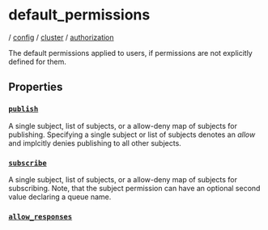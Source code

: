 # default_permissions

/ [config](/reference/server-config/index.md) / [cluster](/reference/server-config/config/cluster/index.md) / [authorization](/reference/server-config/config/cluster/authorization/index.md) 

The default permissions applied to users, if permissions are
not explicitly defined for them.

## Properties

### [`publish`](/reference/server-config/cluster/authorization/default_permissions/publish/index.md)

A single subject, list of subjects, or a allow-deny map of
subjects for publishing. Specifying a single subject or list
of subjects denotes an *allow* and implcitly denies publishing
to all other subjects.

### [`subscribe`](/reference/server-config/cluster/authorization/default_permissions/subscribe/index.md)

A single subject, list of subjects, or a allow-deny map of
subjects for subscribing. Note, that the subject permission can
have an optional second value declaring a queue name.

### [`allow_responses`](/reference/server-config/cluster/authorization/default_permissions/allow_responses/index.md)



